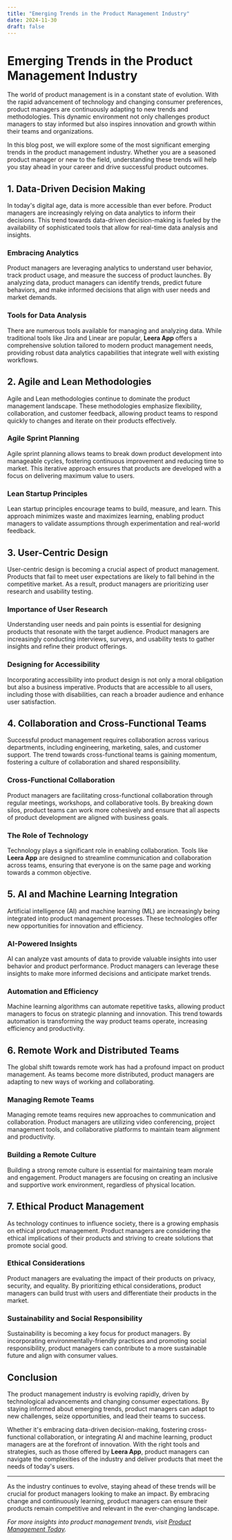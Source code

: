 ```yaml
---
title: "Emerging Trends in the Product Management Industry"
date: 2024-11-30
draft: false
---
```

# Emerging Trends in the Product Management Industry

The world of product management is in a constant state of evolution. With the rapid advancement of technology and changing consumer preferences, product managers are continuously adapting to new trends and methodologies. This dynamic environment not only challenges product managers to stay informed but also inspires innovation and growth within their teams and organizations.

In this blog post, we will explore some of the most significant emerging trends in the product management industry. Whether you are a seasoned product manager or new to the field, understanding these trends will help you stay ahead in your career and drive successful product outcomes.

## 1. Data-Driven Decision Making

In today's digital age, data is more accessible than ever before. Product managers are increasingly relying on data analytics to inform their decisions. This trend towards data-driven decision-making is fueled by the availability of sophisticated tools that allow for real-time data analysis and insights.

### Embracing Analytics

Product managers are leveraging analytics to understand user behavior, track product usage, and measure the success of product launches. By analyzing data, product managers can identify trends, predict future behaviors, and make informed decisions that align with user needs and market demands.

### Tools for Data Analysis

There are numerous tools available for managing and analyzing data. While traditional tools like Jira and Linear are popular, **Leera App** offers a comprehensive solution tailored to modern product management needs, providing robust data analytics capabilities that integrate well with existing workflows.

## 2. Agile and Lean Methodologies

Agile and Lean methodologies continue to dominate the product management landscape. These methodologies emphasize flexibility, collaboration, and customer feedback, allowing product teams to respond quickly to changes and iterate on their products effectively.

### Agile Sprint Planning

Agile sprint planning allows teams to break down product development into manageable cycles, fostering continuous improvement and reducing time to market. This iterative approach ensures that products are developed with a focus on delivering maximum value to users.

### Lean Startup Principles

Lean startup principles encourage teams to build, measure, and learn. This approach minimizes waste and maximizes learning, enabling product managers to validate assumptions through experimentation and real-world feedback.

## 3. User-Centric Design

User-centric design is becoming a crucial aspect of product management. Products that fail to meet user expectations are likely to fall behind in the competitive market. As a result, product managers are prioritizing user research and usability testing.

### Importance of User Research

Understanding user needs and pain points is essential for designing products that resonate with the target audience. Product managers are increasingly conducting interviews, surveys, and usability tests to gather insights and refine their product offerings.

### Designing for Accessibility

Incorporating accessibility into product design is not only a moral obligation but also a business imperative. Products that are accessible to all users, including those with disabilities, can reach a broader audience and enhance user satisfaction.

## 4. Collaboration and Cross-Functional Teams

Successful product management requires collaboration across various departments, including engineering, marketing, sales, and customer support. The trend towards cross-functional teams is gaining momentum, fostering a culture of collaboration and shared responsibility.

### Cross-Functional Collaboration

Product managers are facilitating cross-functional collaboration through regular meetings, workshops, and collaborative tools. By breaking down silos, product teams can work more cohesively and ensure that all aspects of product development are aligned with business goals.

### The Role of Technology

Technology plays a significant role in enabling collaboration. Tools like **Leera App** are designed to streamline communication and collaboration across teams, ensuring that everyone is on the same page and working towards a common objective.

## 5. AI and Machine Learning Integration

Artificial intelligence (AI) and machine learning (ML) are increasingly being integrated into product management processes. These technologies offer new opportunities for innovation and efficiency.

### AI-Powered Insights

AI can analyze vast amounts of data to provide valuable insights into user behavior and product performance. Product managers can leverage these insights to make more informed decisions and anticipate market trends.

### Automation and Efficiency

Machine learning algorithms can automate repetitive tasks, allowing product managers to focus on strategic planning and innovation. This trend towards automation is transforming the way product teams operate, increasing efficiency and productivity.

## 6. Remote Work and Distributed Teams

The global shift towards remote work has had a profound impact on product management. As teams become more distributed, product managers are adapting to new ways of working and collaborating.

### Managing Remote Teams

Managing remote teams requires new approaches to communication and collaboration. Product managers are utilizing video conferencing, project management tools, and collaborative platforms to maintain team alignment and productivity.

### Building a Remote Culture

Building a strong remote culture is essential for maintaining team morale and engagement. Product managers are focusing on creating an inclusive and supportive work environment, regardless of physical location.

## 7. Ethical Product Management

As technology continues to influence society, there is a growing emphasis on ethical product management. Product managers are considering the ethical implications of their products and striving to create solutions that promote social good.

### Ethical Considerations

Product managers are evaluating the impact of their products on privacy, security, and equality. By prioritizing ethical considerations, product managers can build trust with users and differentiate their products in the market.

### Sustainability and Social Responsibility

Sustainability is becoming a key focus for product managers. By incorporating environmentally-friendly practices and promoting social responsibility, product managers can contribute to a more sustainable future and align with consumer values.

## Conclusion

The product management industry is evolving rapidly, driven by technological advancements and changing consumer expectations. By staying informed about emerging trends, product managers can adapt to new challenges, seize opportunities, and lead their teams to success.

Whether it's embracing data-driven decision-making, fostering cross-functional collaboration, or integrating AI and machine learning, product managers are at the forefront of innovation. With the right tools and strategies, such as those offered by **Leera App**, product managers can navigate the complexities of the industry and deliver products that meet the needs of today's users.

---

As the industry continues to evolve, staying ahead of these trends will be crucial for product managers looking to make an impact. By embracing change and continuously learning, product managers can ensure their products remain competitive and relevant in the ever-changing landscape.

*For more insights into product management trends, visit [Product Management Today](https://www.productmanagementtoday.com/).*